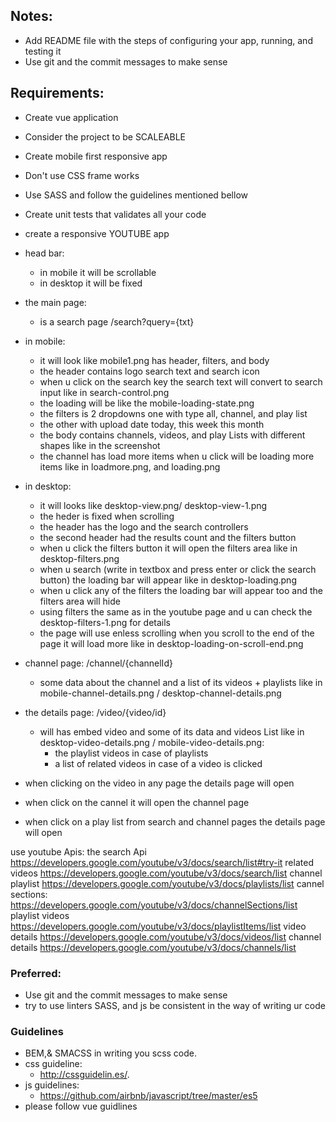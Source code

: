## Notes:
  - Add README file with the steps of configuring your app, running, and testing it
  - Use git and the commit messages to make sense

## Requirements:
- Create vue application
- Consider the project to be SCALEABLE
- Create mobile first responsive app
- Don't use CSS frame works
- Use SASS and follow the guidelines mentioned bellow
- Create unit tests that validates all your code

- create a responsive YOUTUBE app
- head bar:
  - in mobile it will be scrollable
  - in desktop it will be fixed

- the main page:
  - is a search page /search?query={txt}
- in mobile:
  - it will look like mobile1.png has header, filters, and body
  - the header contains logo search text and search icon
  - when u click on the search key the search text will convert to search input like in search-control.png
  - the loading will be like the mobile-loading-state.png
  - the filters is 2 dropdowns one with type all, channel, and play list
  - the other with upload date today, this week this month
  - the body contains channels, videos, and play Lists with different shapes like in the screenshot
  - the channel has load more items when u click will be loading more items like in loadmore.png, and loading.png

- in desktop:
  - it will looks like desktop-view.png/ desktop-view-1.png
  - the heder is fixed when scrolling
  - the header has the logo and the search controllers
  - the second header had the results count and the filters button
  - when u click the filters button it will open the filters area like in desktop-filters.png
  - when u search (write in textbox and press enter or click the search button) the loading bar will appear like in desktop-loading.png
  - when u click any of the filters the loading bar will appear too and the filters area will hide
  - using filters the same as in the youtube page and u can check the desktop-filters-1.png for details
  - the page will use enless scrolling when you scroll to the end of the page it will load more like in desktop-loading-on-scroll-end.png

- channel page: /channel/{channelId}
  - some data about the channel and a list of its videos + playlists like in mobile-channel-details.png / desktop-channel-details.png

- the details page: /video/{video/id}
  - will has embed video and some of its data and videos List like in desktop-video-details.png / mobile-video-details.png:
    - the playlist videos in case of playlists
    - a list of related videos in case of a video is clicked

- when clicking on the video in any page the details page will open
- when click on the cannel it will open the channel page
- when click on a play list from search and channel pages the details page will open

use youtube Apis:
the search Api https://developers.google.com/youtube/v3/docs/search/list#try-it
related videos https://developers.google.com/youtube/v3/docs/search/list
channel playlist https://developers.google.com/youtube/v3/docs/playlists/list
cannel sections: https://developers.google.com/youtube/v3/docs/channelSections/list
playlist videos https://developers.google.com/youtube/v3/docs/playlistItems/list
video details https://developers.google.com/youtube/v3/docs/videos/list
channel details https://developers.google.com/youtube/v3/docs/channels/list

### Preferred:
- Use git and the commit messages to make sense
- try to use linters SASS, and js be consistent in the way of writing ur code

### Guidelines
- BEM,& SMACSS in writing you scss code.
- css guideline:
  - http://cssguidelin.es/.
- js guidelines:
  - https://github.com/airbnb/javascript/tree/master/es5
- please follow vue guidlines
